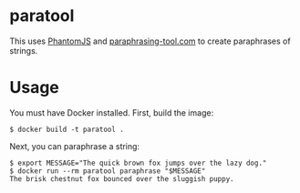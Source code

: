 # paratool

This uses [PhantomJS](https://github.com/ariya/phantomjs) and [paraphrasing-tool.com](http://paraphrasing-tool.com/) to create paraphrases of strings.

# Usage

You must have Docker installed. First, build the image:

```
$ docker build -t paratool .
```

Next, you can paraphrase a string:

```
$ export MESSAGE="The quick brown fox jumps over the lazy dog."
$ docker run --rm paratool paraphrase "$MESSAGE"
The brisk chestnut fox bounced over the sluggish puppy.
```

